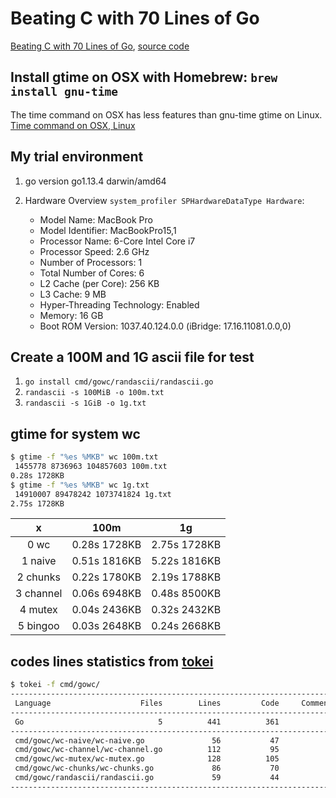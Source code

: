 # Beating C with 70 Lines of Go

[Beating C with 70 Lines of Go](https://ajeetdsouza.github.io/blog/posts/beating-c-with-70-lines-of-go/), [source code](https://github.com/ajeetdsouza/blog-wc-go)

## Install gtime on OSX with Homebrew: `brew install gnu-time`

The time command on OSX has less features than gnu-time gtime on Linux. [Time command on OSX, Linux](https://gist.github.com/gregelin/9529716)

## My trial environment

1. go version go1.13.4 darwin/amd64
1. Hardware Overview `system_profiler SPHardwareDataType Hardware`:

    * Model Name: MacBook Pro
    * Model Identifier: MacBookPro15,1
    * Processor Name: 6-Core Intel Core i7
    * Processor Speed: 2.6 GHz
    * Number of Processors: 1
    * Total Number of Cores: 6
    * L2 Cache (per Core): 256 KB
    * L3 Cache: 9 MB
    * Hyper-Threading Technology: Enabled
    * Memory: 16 GB
    * Boot ROM Version: 1037.40.124.0.0 (iBridge: 17.16.11081.0.0,0)

## Create a 100M and 1G ascii file for test

1. `go install cmd/gowc/randascii/randascii.go`
1. `randascii -s 100MiB -o 100m.txt `
1. `randascii -s 1GiB -o 1g.txt `

## gtime for system wc

```bash
$ gtime -f "%es %MKB" wc 100m.txt 
 1455778 8736963 104857603 100m.txt
0.28s 1728KB
$ gtime -f "%es %MKB" wc 1g.txt   
 14910007 89478242 1073741824 1g.txt
2.75s 1728KB
```

|x|100m|1g|
|:---:|:---:|:---:|
|0 wc|0.28s 1728KB|2.75s 1728KB|
|1 naive|0.51s 1816KB|5.22s 1816KB|
|2 chunks|0.22s 1780KB|2.19s 1788KB|
|3 channel|0.06s 6948KB|0.48s 8500KB|
|4 mutex|0.04s 2436KB|0.32s 2432KB|
|5 bingoo|0.03s 2648KB|0.24s 2668KB|


## codes lines statistics from [tokei](https://github.com/XAMPPRocky/tokei)

```bash
$ tokei -f cmd/gowc/
---------------------------------------------------------------------------------------
 Language                    Files        Lines         Code     Comments       Blanks
---------------------------------------------------------------------------------------
 Go                              5          441          361            0           80
---------------------------------------------------------------------------------------
 cmd/gowc/wc-naive/wc-naive.go               56           47            0            9
 cmd/gowc/wc-channel/wc-channel.go          112           95            0           17
 cmd/gowc/wc-mutex/wc-mutex.go              128          105            0           23
 cmd/gowc/wc-chunks/wc-chunks.go             86           70            0           16
 cmd/gowc/randascii/randascii.go             59           44            0           15
---------------------------------------------------------------------------------------
```